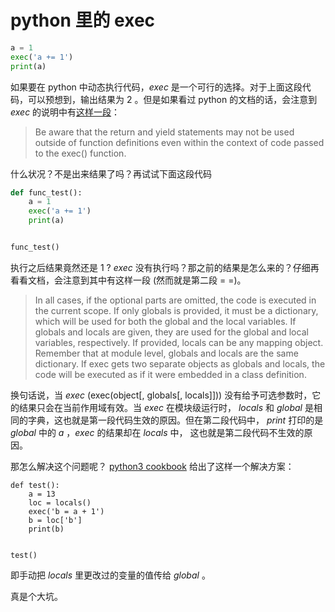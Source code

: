 # python 里的 exec

```python
a = 1
exec('a += 1')
print(a)
```
如果要在 python 中动态执行代码，*exec* 是一个可行的选择。对于上面这段代码，可以预想到，输出结果为 2 。但是如果看过 python 的文档的话，会注意到 *exec* 的说明中有[这样一段](https://docs.python.org/3/library/functions.html?highlight=exec#exec)：
> Be aware that the return and yield statements may not be used outside of function definitions even within the context of code passed to the exec() function.

什么状况？不是出来结果了吗？再试试下面这段代码
```python
def func_test():
    a = 1
    exec('a += 1')
    print(a)


func_test()
```
执行之后结果竟然还是 1 ? *exec* 没有执行吗？那之前的结果是怎么来的？仔细再看看文档，会注意到其中有这样一段 (然而就是第二段 = =)。
>In all cases, if the optional parts are omitted, the code is executed in the current scope. If only globals is provided, it must be a dictionary, which will be used for both the global and the local variables. If globals and locals are given, they are used for the global and local variables, respectively. If provided, locals can be any mapping object. Remember that at module level, globals and locals are the same dictionary. If exec gets two separate objects as globals and locals, the code will be executed as if it were embedded in a class definition.

换句话说，当 *exec* (exec(object[, globals[, locals]])) 没有给予可选参数时，它的结果只会在当前作用域有效。当 *exec* 在模块级运行时， *locals* 和 *global* 是相同的字典，这也就是第一段代码生效的原因。但在第二段代码中， *print* 打印的是 *global* 中的 *a* ，*exec* 的结果却在 *locals* 中， 这也就是第二段代码不生效的原因。

那怎么解决这个问题呢？
[python3 cookbook](http://python3-cookbook.readthedocs.io/zh_CN/latest/c09/p23_executing_code_with_local_side_effects.html)
给出了这样一个解决方案：
```
def test():
    a = 13
    loc = locals()
    exec('b = a + 1')
    b = loc['b']
    print(b)


test()
```
即手动把 *locals* 里更改过的变量的值传给 *global* 。

真是个大坑。
